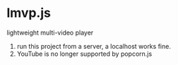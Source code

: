 # lmvp.js
lightweight multi-video player
1. run this project from a server, a localhost works fine.
2. YouTube is no longer supported by popcorn.js
